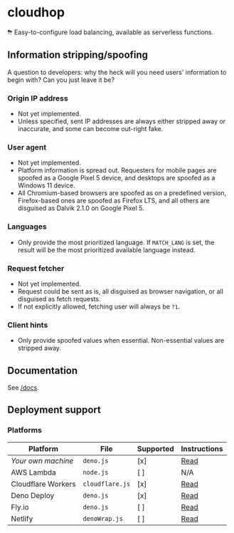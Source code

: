 # cloudhop
⛈ Easy-to-configure load balancing, available as serverless functions.

## Information stripping/spoofing
A question to developers: why the heck will you need users' information to begin with? Can you just leave it be?

### Origin IP address
* Not yet implemented.
* Unless specified, sent IP addresses are always either stripped away or inaccurate, and some can become out-right fake.

### User agent
* Not yet implemented.
* Platform information is spread out. Requesters for mobile pages are spoofed as a Google Pixel 5 device, and desktops are spoofed as a Windows 11 device.
* All Chromium-based browsers are spoofed as on a predefined version, Firefox-based ones are spoofed as Firefox LTS, and all others are disguised as Dalvik 2.1.0 on Google Pixel 5.

### Languages
* Only provide the most prioritized language. If `MATCH_LANG` is set, the result will be the most prioritized available language instead.

### Request fetcher
* Not yet implemented.
* Request could be sent as is, all disguised as browser navigation, or all disguised as fetch requests.
* If not explicitly allowed, fetching user will always be `?1`.

### Client hints
* Only provide spoofed values when essential. Non-essential values are stripped away.

## Documentation
See [/docs](docs/README.md).

## Deployment support
### Platforms
| Platform | File | Supported | Instructions |
| -------- | ---- | --------- | ------------ |
| _Your own machine_ | `deno.js` | [x] | [Read](docs/deploy/deno.md) |
| AWS Lambda | `node.js` | [ ] | N/A |
| Cloudflare Workers | `cloudflare.js` | [x] | [Read](docs/deploy/cloudflare.md) |
| Deno Deploy | `deno.js` | [x] | [Read](docs/deploy/denoDeploy.md) |
| Fly.io | `deno.js` | [ ] | [Read](docs/deploy/flyIo.md) |
| Netlify | `denoWrap.js` | [ ] | [Read](docs/deploy/netlify.md) |
